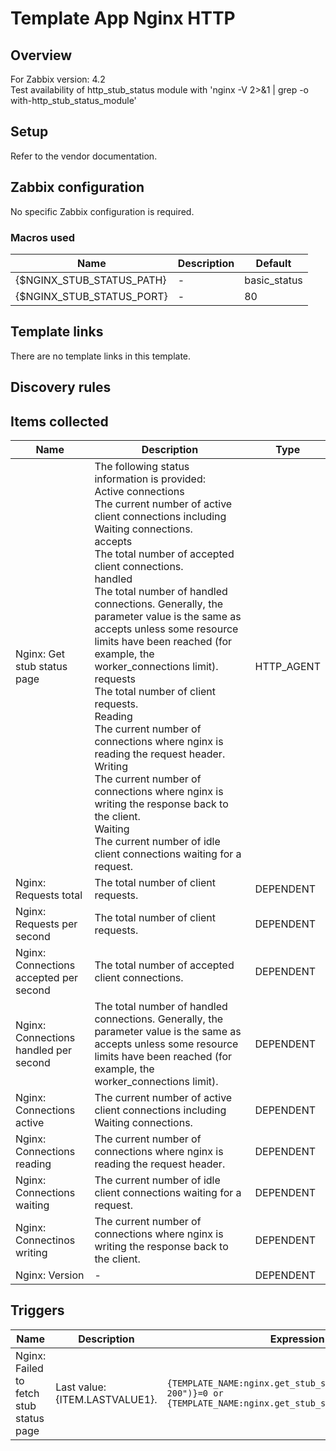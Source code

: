 
# Template App Nginx HTTP

## Overview

For Zabbix version: 4.2  
Test availability of http_stub_status module with 'nginx -V 2>&1 | grep -o with-http_stub_status_module'

## Setup

Refer to the vendor documentation.

## Zabbix configuration

No specific Zabbix configuration is required.

### Macros used

|Name|Description|Default|
|----|-----------|-------|
|{$NGINX_STUB_STATUS_PATH}|-|basic_status|
|{$NGINX_STUB_STATUS_PORT}|-|80|

## Template links

There are no template links in this template.

## Discovery rules


## Items collected

|Name|Description|Type|
|----|-----------|----|
|Nginx: Get stub status page|The following status information is provided:</br>Active connections</br>The current number of active client connections including Waiting connections.</br>accepts</br>The total number of accepted client connections.</br>handled</br>The total number of handled connections. Generally, the parameter value is the same as accepts unless some resource limits have been reached (for example, the worker_connections limit).</br>requests</br>The total number of client requests.</br>Reading</br>The current number of connections where nginx is reading the request header.</br>Writing</br>The current number of connections where nginx is writing the response back to the client.</br>Waiting</br>The current number of idle client connections waiting for a request.|HTTP_AGENT|
|Nginx: Requests total|The total number of client requests.|DEPENDENT|
|Nginx: Requests per second|The total number of client requests.|DEPENDENT|
|Nginx: Connections accepted per second|The total number of accepted client connections.|DEPENDENT|
|Nginx: Connections handled per second|The total number of handled connections. Generally, the parameter value is the same as accepts unless some resource limits have been reached (for example, the worker_connections limit).|DEPENDENT|
|Nginx: Connections active|The current number of active client connections including Waiting connections.|DEPENDENT|
|Nginx: Connections reading|The current number of connections where nginx is reading the request header.|DEPENDENT|
|Nginx: Connections waiting|The current number of idle client connections waiting for a request.|DEPENDENT|
|Nginx: Connectinos writing|The current number of connections where nginx is writing the response back to the client.|DEPENDENT|
|Nginx: Version|-|DEPENDENT|


## Triggers

|Name|Description|Expression|Severity|
|----|-----------|----|----|
|Nginx: Failed to fetch stub status page|Last value: {ITEM.LASTVALUE1}.|`{TEMPLATE_NAME:nginx.get_stub_status.str("HTTP/1.1 200")}=0 or  {TEMPLATE_NAME:nginx.get_stub_status.nodata(30m)}=1`|WARNING|



